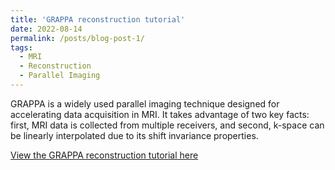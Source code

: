 ```yaml
---
title: 'GRAPPA reconstruction tutorial'
date: 2022-08-14
permalink: /posts/blog-post-1/
tags:
  - MRI
  - Reconstruction
  - Parallel Imaging
---
```


GRAPPA is a widely used parallel imaging technique designed for accelerating data acquisition in MRI. It takes advantage of two key facts: first, MRI data is collected from multiple receivers, and second, k-space can be linearly interpolated due to its shift invariance properties.

[View the GRAPPA reconstruction tutorial here](notebooks/GRAPPA_demo.html)




